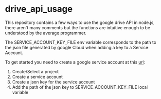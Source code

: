 # drive_api_usage

This repository contains a few ways to use the google drive API in node.js, there aren't many comments but the functions are intuitive enough to be understood by the average programmer.

The SERVICE_ACCOUNT_KEY_FILE env variable corresponds to the path to the json file generated by google Cloud when adding a key to a Service Account.

To get started you need to create a google service account at this [url](https://console.cloud.google.com/iam-admin/serviceaccounts):

1. Create/Select a project
2. Create a service account
3. Create a json key for the service account
4. Add the path of the json key to SERVICE_ACCOUNT_KEY_FILE local variable
